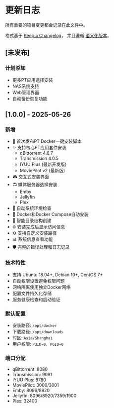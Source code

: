 # 更新日志

所有重要的项目变更都会记录在此文件中。

格式基于 [Keep a Changelog](https://keepachangelog.com/zh-CN/1.0.0/)，
并且遵循 [语义化版本](https://semver.org/lang/zh-CN/)。

## [未发布]

### 计划添加
- 更多PT应用选择安装
- NAS系统支持
- Web管理界面
- 自动备份恢复功能

## [1.0.0] - 2025-05-26

### 新增
- 🎉 首次发布PT Docker一键安装脚本
- ✨ 支持核心PT应用套件安装
  - qBittorrent 4.6.7
  - Transmission 4.0.5
  - IYUU Plus (最新开发版)
  - MoviePilot v2 (最新版)
- 🎮 交互式安装界面
- 📺 媒体服务器选择安装
  - Emby
  - Jellyfin
  - Plex
- 🔧 自动系统环境检查
- 🐳 Docker和Docker Compose自动安装
- 📁 智能目录结构创建
- 🌐 安装完成后显示访问信息
- ⚙️ 支持自定义安装路径
- 📊 系统信息查看功能
- 🛡️ 完整的错误处理和日志记录

### 技术特性
- 支持 Ubuntu 18.04+, Debian 10+, CentOS 7+
- 自动权限设置避免权限问题
- 网络隔离使用独立Docker网络
- 配置文件持久化存储
- 服务健康检查和启动验证

### 默认配置
- 安装路径: `/opt/docker`
- 下载路径: `/opt/downloads`
- 时区: `Asia/Shanghai`
- 用户权限: `PUID=0, PGID=0`

### 端口分配
- qBittorrent: 8080
- Transmission: 9091
- IYUU Plus: 8780
- MoviePilot: 3000/3001
- Emby: 8096/8920
- Jellyfin: 8096/8920/7359/1900
- Plex: 32400
